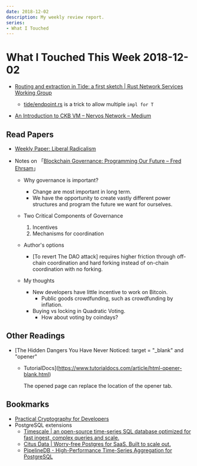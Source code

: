 ```yaml
---
date: 2018-12-02
description: My weekly review report.
series:
- What I Touched
---
```


# What I Touched This Week 2018-12-02


* [Routing and extraction in Tide: a first sketch | Rust Network Services
  Working
  Group](https://rust-lang-nursery.github.io/wg-net/2018/10/16/tide-routing.html)
    * [tide/endpoint.rs](https://github.com/rust-net-web/tide/blob/853f6204c5ce6b103dddc46d332b3e4426baef5a/src/endpoint.rs)
      is a trick to allow multiple `impl for T`

* [An Introduction to CKB VM – Nervos Network
  – Medium](https://medium.com/nervosnetwork/an-introduction-to-ckb-vm-9d95678a7757)

## Read Papers

- [Weekly Paper: Liberal Radicalism](https://blog.iany.me/2018/12/weekly-paper-liberal-radicalism/)
- Notes on 「[Blockchain Governance: Programming Our Future – Fred
  Ehrsam](https://medium.com/@FEhrsam/blockchain-governance-programming-our-future-c3bfe30f2d74)」

    - Why governance is important?
        - Change are most important in long term.
        - We have the opportunity to create vastly different power structures and program the future we want for ourselves.
    - Two Critical Components of Governance
        1. Incentives
        2. Mechanisms for coordination

    - Author's options

        - [To revert The DAO attack] requires higher friction through  off-chain coordination and hard forking instead of on-chain coordination with no forking.

    - My thoughts

        - New developers have little incentive to work on Bitcoin.
            - Public goods crowdfunding, such as crowdfunding by inflation.
        - Buying vs locking in Quadratic Voting.
            - How about voting by coindays?

## Other Readings

* [The Hidden Dangers You Have Never Noticed: target = "\_blank" and "opener"
  - TutorialDocs](https://www.tutorialdocs.com/article/html-opener-blank.html)

    The opened page can replace the location of the opener tab.

## Bookmarks

* [Practical Cryptography for Developers](https://cryptobook.nakov.com/)
* PostgreSQL extensions
    * [Timescale | an open-source time-series SQL database optimized for fast ingest, complex queries and scale.](https://www.timescale.com/)
    * [Citus Data | Worry-free Postgres for SaaS. Built to scale out.](https://www.citusdata.com/)
    * [PipelineDB - High-Performance Time-Series Aggregation for PostgreSQL](https://www.pipelinedb.com/)
